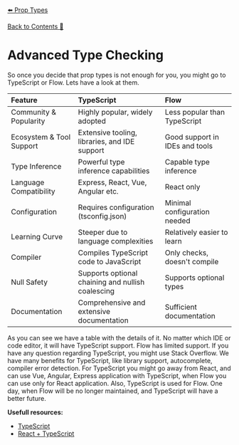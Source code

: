 [⬅️ Prop Types](prop-types.md)

[Back to Contents 📑](../../README.md#module-3-4)

# Advanced Type Checking

So once you decide that prop types is not enough for you, you might go to TypeScript or Flow. Lets have a look at them.

| Feature                  | TypeScript                                        | Flow                           |
| :----------------------- | :------------------------------------------------ | :----------------------------- |
| Community & Popularity   | Highly popular, widely adopted                    | Less popular than TypeScript   |
| Ecosystem & Tool Support | Extensive tooling, libraries, and IDE support     | Good support in IDEs and tools |
| Type Inference           | Powerful type inference capabilities              | Capable type inference         |
| Language Compatibility   | Express, React, Vue, Angular etc.                 | React only                     |
| Configuration            | Requires configuration (tsconfig.json)            | Minimal configuration needed   |
| Learning Curve           | Steeper due to language complexities              | Relatively easier to learn     |
| Compiler                 | Compiles TypeScript code to JavaScript            | Only checks, doesn't compile   |
| Null Safety              | Supports optional chaining and nullish coalescing | Supports optional types        |
| Documentation            | Comprehensive and extensive documentation         | Sufficient documentation       |

As you can see we have a table with the details of it.
No matter which IDE or code editor, it will have TypeScript support.
Flow has limited support.
If you have any question regarding TypeScript, you might use Stack Overflow.
We have many benefits for TypeScript, like library support, autocomplete, compiler error detection.
For TypeScript you might go away from React, and can use Vue, Angular, Express application with TypeScript, when Flow you can use only for React application.
Also, TypeScript is used for Flow.
One day, when Flow will be no longer maintained, and TypeScript will have a better future.

**Usefull resources:**

- [TypeScript](https://www.typescriptlang.org/)
- [React + TypeScript](https://react.dev/learn/typescript)
